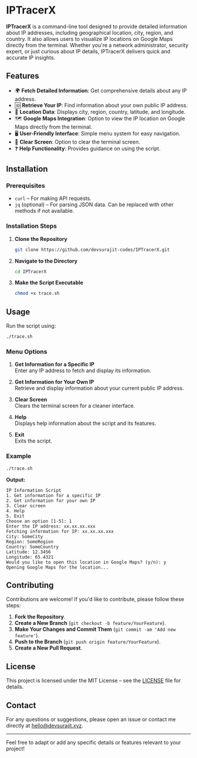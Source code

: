 

# IPTracerX

**IPTracerX** is a command-line tool designed to provide detailed information about IP addresses, including geographical location, city, region, and country. It also allows users to visualize IP locations on Google Maps directly from the terminal. Whether you're a network administrator, security expert, or just curious about IP details, IPTracerX delivers quick and accurate IP insights.

## Features

- 🌍 **Fetch Detailed Information**: Get comprehensive details about any IP address.
- 🆔 **Retrieve Your IP**: Find information about your own public IP address.
- 📍 **Location Data**: Displays city, region, country, latitude, and longitude.
- 🗺️ **Google Maps Integration**: Option to view the IP location on Google Maps directly from the terminal.
- 🖥️ **User-Friendly Interface**: Simple menu system for easy navigation.
- 🧹 **Clear Screen**: Option to clear the terminal screen.
- ❓ **Help Functionality**: Provides guidance on using the script.

## Installation

### Prerequisites

- `curl` – For making API requests.
- `jq` (optional) – For parsing JSON data. Can be replaced with other methods if not available.

### Installation Steps

1. **Clone the Repository**

   ```bash
   git clone https://github.com/devsurajit-codes/IPTracerX.git
   ```

2. **Navigate to the Directory**

   ```bash
   cd IPTracerX
   ```

3. **Make the Script Executable**

   ```bash
   chmod +x trace.sh
   ```

## Usage

Run the script using:

```bash
./trace.sh
```

### Menu Options

1. **Get Information for a Specific IP**  
   Enter any IP address to fetch and display its information.

2. **Get Information for Your Own IP**  
   Retrieve and display information about your current public IP address.

3. **Clear Screen**  
   Clears the terminal screen for a cleaner interface.

4. **Help**  
   Displays help information about the script and its features.

5. **Exit**  
   Exits the script.

### Example

```bash
./trace.sh
```

**Output:**

```
IP Information Script
1. Get information for a specific IP
2. Get information for your own IP
3. Clear screen
4. Help
5. Exit
Choose an option [1-5]: 1
Enter the IP address: xx.xx.xx.xxx
Fetching information for IP: xx.xx.xx.xxx
City: SomeCity
Region: SomeRegion
Country: SomeCountry
Latitude: 12.3456
Longitude: 65.4321
Would you like to open this location in Google Maps? (y/n): y
Opening Google Maps for the location...
```

## Contributing

Contributions are welcome! If you'd like to contribute, please follow these steps:

1. **Fork the Repository**.
2. **Create a New Branch** (`git checkout -b feature/YourFeature`).
3. **Make Your Changes and Commit Them** (`git commit -am 'Add new feature'`).
4. **Push to the Branch** (`git push origin feature/YourFeature`).
5. **Create a New Pull Request**.

## License

This project is licensed under the MIT License – see the [LICENSE](LICENSE) file for details.

## Contact

For any questions or suggestions, please open an issue or contact me directly at [hello@devsurajit.xyz](mailto:hello@devsurajit.xyz).

---

Feel free to adapt or add any specific details or features relevant to your project!
